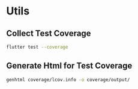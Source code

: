 # Utils

## Collect Test Coverage

```sh
flutter test --coverage
```

## Generate Html for Test Coverage

```sh
genhtml coverage/lcov.info -o coverage/output/
```
